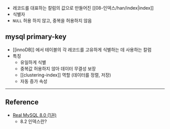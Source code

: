 - 레코드를 대표하는 칼럼의 값으로 만들어진 [[08-인덱스/han/index|index]]
- 식별자
- `NULL` 허용 하지 않고, 중복을 허용하지 않음

## mysql primary-key

- [[innoDB]] 에서 테이블의 각 레코드를 고유하게 식별하는 데 사용하는 칼럼
- 특징
	- 유일하게 식별
	- 중복값 허용하지 않아 데이터 무결성 보장
	- [[clustering-index]] 역할 (데이터를 정렬, 저장)
	- 자동 증가 속성

---
## Reference
 - [Real MySQL 8.0 (1권)](https://product.kyobobook.co.kr/detail/S000001766482)
	- 8.2 인덱스란?